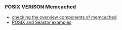 ### POSIX VERISON Memcached
- [checking the overview components of memcached](experiments/1_overview.md)
- [POSIX and Seastar examples](plot/test-cases-client.sh)
